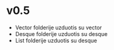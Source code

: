 # v0.5
* Vector folderije uzduotis su vector
* Desque folderije uzduotis su desque
* List folderije uzduotis su desque
